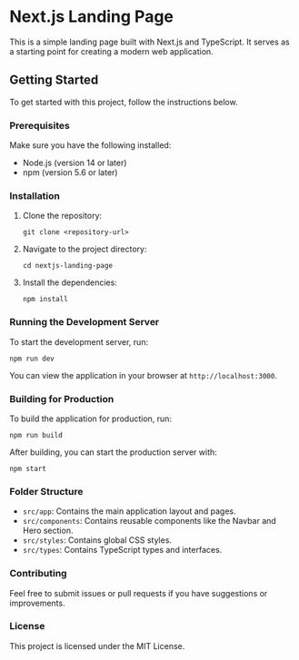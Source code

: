 # Next.js Landing Page

This is a simple landing page built with Next.js and TypeScript. It serves as a starting point for creating a modern web application.

## Getting Started

To get started with this project, follow the instructions below.

### Prerequisites

Make sure you have the following installed:

- Node.js (version 14 or later)
- npm (version 5.6 or later)

### Installation

1. Clone the repository:

   ```
   git clone <repository-url>
   ```

2. Navigate to the project directory:

   ```
   cd nextjs-landing-page
   ```

3. Install the dependencies:

   ```
   npm install
   ```

### Running the Development Server

To start the development server, run:

```
npm run dev
```

You can view the application in your browser at `http://localhost:3000`.

### Building for Production

To build the application for production, run:

```
npm run build
```

After building, you can start the production server with:

```
npm start
```

### Folder Structure

- `src/app`: Contains the main application layout and pages.
- `src/components`: Contains reusable components like the Navbar and Hero section.
- `src/styles`: Contains global CSS styles.
- `src/types`: Contains TypeScript types and interfaces.

### Contributing

Feel free to submit issues or pull requests if you have suggestions or improvements.

### License

This project is licensed under the MIT License.